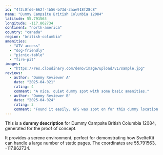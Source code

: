 ```yaml
---
id: "4f2c0fd6-662f-4b56-b73d-3aae918f28c8"
name: "Dummy Campsite British Columbia 12084"
latitude: 55.791563
longitude: -117.862734
continent: "north-america"
country: "canada"
region: "british-columbia"
amenities:
  - "ATV-access"
  - "dog-friendly"
  - "picnic-table"
  - "fire-pit"
images:
  - "https://res.cloudinary.com/demo/image/upload/v1/sample.jpg"
reviews:
  - author: "Dummy Reviewer A"
    date: "2025-04-021"
    rating: 4
    comment: "A nice, quiet dummy spot with some basic amenities."
  - author: "Dummy Reviewer B"
    date: "2025-04-024"
    rating: 3
    comment: "Found it easily. GPS was spot on for this dummy location."
---
```


This is a **dummy description** for Dummy Campsite British Columbia 12084, generated for the proof of concept.

It provides a serene environment, perfect for demonstrating how SvelteKit can handle a large number of static pages. The coordinates are 55.791563, -117.862734.
